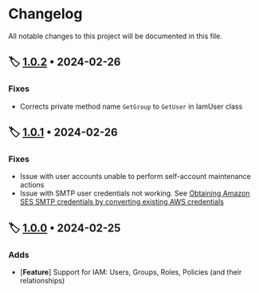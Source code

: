# Changelog

All notable changes to this project will be documented in this file.

## 🏷️ [1.0.2][1.0.2] • 2024-02-26

### Fixes

- Corrects private method name `GetGroup` to `GetUser` in IamUser class

## 🏷️ [1.0.1][1.0.1] • 2024-02-26

### Fixes

- Issue with user accounts unable to perform self-account maintenance actions
- Issue with SMTP user credentials not working. See
[Obtaining Amazon SES SMTP credentials by converting existing AWS credentials][1.0.1-1]

## 🏷️ [1.0.0][1.0.0] • 2024-02-25

### Adds

- \[**Feature**\] Support for IAM: Users, Groups, Roles, Policies (and their relationships)

<!-- Tags -->
[1.0.2]: https://github.com/clemans/net.clemans.Access/releases/tag/v1.0.2
[1.0.1]: https://github.com/clemans/net.clemans.Access/releases/tag/v1.0.1
[1.0.0]: https://github.com/clemans/net.clemans.Access/releases/tag/v1.0.0

<!-- References -->
[1.0.1-1]: https://docs.aws.amazon.com/ses/latest/dg/smtp-credentials.html#smtp-credentials-convert